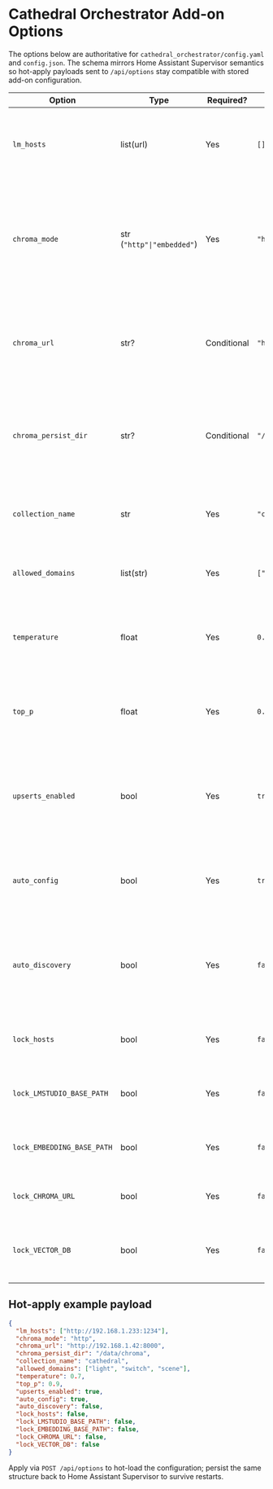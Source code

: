 # Cathedral Orchestrator Add-on Options

The options below are authoritative for `cathedral_orchestrator/config.yaml` and `config.json`. The schema mirrors Home Assistant Supervisor semantics so hot-apply payloads sent to `/api/options` stay compatible with stored add-on configuration.

| Option | Type | Required? | Default | Description | Example |
| --- | --- | --- | --- | --- | --- |
| `lm_hosts` | list(url) | Yes | `[]` | Ordered list of language model base URLs. Trailing `/v1` is stripped automatically. | `["http://192.168.1.233:1234"]` |
| `chroma_mode` | str (`"http"\|"embedded"`) | Yes | `"http"` | Determines whether vectors are proxied to a remote Chroma HTTP server or stored in the embedded engine. | `"embedded"` |
| `chroma_url` | str? | Conditional | `"http://127.0.0.1:8000"` | Remote Chroma endpoint used when `chroma_mode` is `"http"`. Ignored for embedded mode. | `"http://192.168.1.42:8000"` |
| `chroma_persist_dir` | str? | Conditional | `"/data/chroma"` | Filesystem directory for embedded Chroma persistence. Required when `chroma_mode` is `"embedded"`. | `"/data/chroma"` |
| `collection_name` | str | Yes | `"cathedral"` | Chroma collection that stores embeddings for the orchestrator. | `"cathedral"` |
| `allowed_domains` | list(str) | Yes | `["light","switch","scene"]` | Home Assistant domains exposed to MPC tools. | `["light","switch","scene","media_player"]` |
| `temperature` | float | Yes | `0.7` | Default sampling temperature applied to LM Studio compatible hosts. | `0.6` |
| `top_p` | float | Yes | `0.9` | Default nucleus sampling value passed through to upstream models. | `0.85` |
| `upserts_enabled` | bool | Yes | `true` | Enables real-time embedding upserts to Chroma. Disable to operate in read-only replay mode. | `false` |
| `auto_config` | bool | Yes | `true` | Enables Supervisor-managed bootstrap for LM hosts and reflects in `/api/status`. | `true` |
| `auto_discovery` | bool | Yes | `false` | Reserved toggle for LAN discovery of LM hosts. Currently no-op but persisted for parity. | `false` |
| `lock_hosts` | bool | Yes | `false` | Prevents remote config writes from altering `lm_hosts`. | `false` |
| `lock_LMSTUDIO_BASE_PATH` | bool | Yes | `false` | Locks MPC client override for LM Studio base path. | `false` |
| `lock_EMBEDDING_BASE_PATH` | bool | Yes | `false` | Locks MPC client override for embedding base path. | `false` |
| `lock_CHROMA_URL` | bool | Yes | `false` | Locks MPC client override for Chroma URL. | `false` |
| `lock_VECTOR_DB` | bool | Yes | `false` | Locks MPC client override for vector database selection. | `false` |

## Hot-apply example payload

```json
{
  "lm_hosts": ["http://192.168.1.233:1234"],
  "chroma_mode": "http",
  "chroma_url": "http://192.168.1.42:8000",
  "chroma_persist_dir": "/data/chroma",
  "collection_name": "cathedral",
  "allowed_domains": ["light", "switch", "scene"],
  "temperature": 0.7,
  "top_p": 0.9,
  "upserts_enabled": true,
  "auto_config": true,
  "auto_discovery": false,
  "lock_hosts": false,
  "lock_LMSTUDIO_BASE_PATH": false,
  "lock_EMBEDDING_BASE_PATH": false,
  "lock_CHROMA_URL": false,
  "lock_VECTOR_DB": false
}
```

Apply via `POST /api/options` to hot-load the configuration; persist the same structure back to Home Assistant Supervisor to survive restarts.
